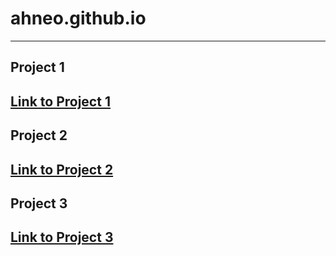 # ahneo.github.io
---
## Project 1
[Link to Project 1](https://ahneo.github.io/project1)
---
## Project 2
[Link to Project 2](https://ahneo.github.io/project2)
---
## Project 3
[Link to Project 3](https://ahneo.github.io/project3)
---
